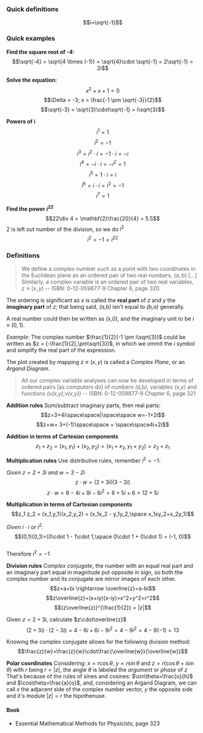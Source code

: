 ### Quick definitions
$$i=\sqrt{-1}$$

### Quick examples
**Find the square root of -4:**
$$\sqrt{-4} = \sqrt{4 \times (-1)} = \sqrt{4}\cdot \sqrt{-1} = 2\sqrt{-1} = 2i$$

**Solve the equation:**
$$x^2 + x + 1 = 0$$
$$\Delta = -3; x = \frac{-1 \pm \sqrt{-3}}{2}$$
$$\sqrt{-3} = \sqrt{3}\cdot\sqrt{-1} = i\sqrt{3}$$

**Powers of i**
$$i^1 = 1$$
$$i^2 = -1$$
$$i^3 = i^2\cdot i = -1\cdot i = -i$$
$$i^4 = -i\cdot i = -i^2 = 1$$
$$i^5 = 1 \cdot i = i$$
$$i^6 = i \cdot i = i^2 = -1$$
$$i^7 = 1$$

**Find the power $i^{22}$**
$$22\div 4 = \mathbf{2}\frac{20}{4} = 5.5$$
$2$ is left out number of the division, so we do $i^2$
$$i^2 = -1 = i^{22}$$


### Definitions

> We define a complex number such as a point with two coordinates in the Euclidean plane
> as an ordered pair of two real numbers, $(a,b)$ [...] Similarly, a complex variable is an ordered
> pair of two real variables, $z \equiv (x,y)$ -- ISBN: 0-12-059877-9 Chapter 6, page 320.

The ordering is significant as _x_ is called the **real part** of _z_ and _y_ the **imaginary
part** of _z_; that being said, _(a,b)_ isn't equal to _(b,a)_ generally.

A real number could then be written as _(x,0)_, and the imaginary unit to be $i\equiv(0,1)$.

*Example*: The complex number $\frac{1}{2}(-1 \pm i\sqrt{3})$ could be written as $z = (-\frac{1}{2},\pm\sqrt{3})$, in which we ommit the $i$ symbol and simplify the real part of the expression.

The plot created by mapping $z\equiv (x,y)$ is called a _Complex Plane_, or an _Argand Diagram_. 

> All our complex variable analyses can now be developed in terms of ordered pairs [as computers do] of numbers _(a,b)_, variables _(x,y)_ and functions _(u(x,y),v(x,y))_ -- ISBN: 0-12-059877-9 Chapter 6, page 321

**Addition rules**
Sum/subtract imaginary parts, then real parts:
$$z=3+4i\space\space|\space\space w=-1+2i$$
$$z+w= 3+(-1)\space\space + \space\space4i+2i$$

**Addition in terms of Cartesian components**
$$z_1+z_2=(x_1,y_1)+(x_2,y_2)=(x_1+x_2, y_1+y_2)=z_2+z_1$$


**Multiplication rules**
Use distributive rules, remember $i^2=-1$:

_Given $z=2+3i$ and $w=3-2i$_
$$z\cdot w = (2+3i)(3-2i)$$
$$z \cdot w = 6-4i+9i-6i^2 = 6+5i+6 = 12+5i$$

**Multiplication in terms of Cartesian components**
$$z_1 z_2 = (x_1,y_1)(x_2,y_2) = (x_1x_2 - y_1y_2,\space x_1xy_2+x_2y_1)$$ 

_Given $i\cdot i$ or $i^2$:_
$$(0,1)(0_1)=(0\cdot 1 - 1\cdot 1,\space 0\cdot 1 + 0\cdot 1) = (-1, 0)$$\
Therefore $i^2 = -1$


**Division rules**
_Complex conjugate_, the number with an equal real part and an imaginary part equal in magnitude put opposite in sign, so both the complex number and its conjugate are mirror images of each other.
$$z=a+bi \rightarrow \overline{z}=a-bi$$
$$z\overline{z}=(x+iy)(x-iy)=x^2+y^2=r^2$$
$$(z\overline{z})^{\frac{1}{2}} = |z|$$

Given $z=2+3i$, calculate $z\cdot\overline{z}$
$$(2+3i)\cdot(2-3i)=4-6i+6i-9i^2=4-9i^2=4-9(-1)=13$$

Knowing the complex conjugate allows for the following division method:
$$\frac{z}{w}=\frac{z}{w}\cdot\frac{\overline{w}}{\overline{w}}$$

**Polar coordinates**
Considering: $x=r\cos\theta$, $y=r\sin\theta$ and $z=r(\cos\theta + i\sin\theta)$ with $r$ being $r = |z|$, the angle $\theta$ is labeled the _argument_ or _phase_ of $z$
That's because of the rules of sines and cosines: $\sin\theta=\frac{o}{h}$ and $\cos\theta=\frac{a}{o}$, and, considering an Argand Diagram, we can call $x$ the adjacent side of  the complex number vector, $y$ the opposite side and it's module $|z|=r$ the hipothenuse.






#### Book
- Essential Mathematical Methods for Physicists, page 323

